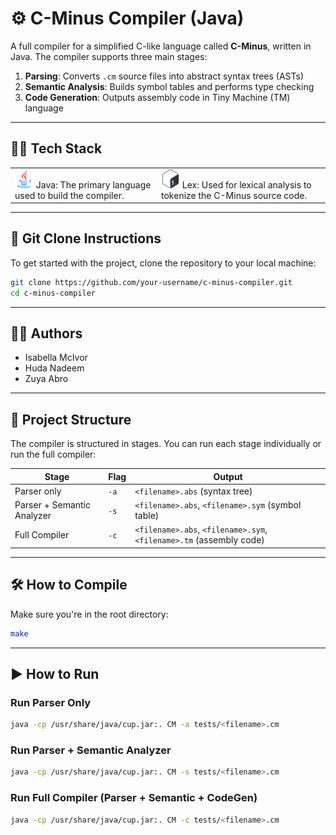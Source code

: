 # ⚙️ C-Minus Compiler (Java)

A full compiler for a simplified C-like language called **C-Minus**, written in Java. The compiler supports three main stages:

1. **Parsing**: Converts `.cm` source files into abstract syntax trees (ASTs)
2. **Semantic Analysis**: Builds symbol tables and performs type checking
3. **Code Generation**: Outputs assembly code in Tiny Machine (TM) language

---

## 🧑‍💻 Tech Stack

<table>
  <tr>
    <td><img src="https://raw.githubusercontent.com/devicons/devicon/master/icons/java/java-original.svg" width="30"/> Java: The primary language used to build the compiler.</td>
  <td><img src="https://raw.githubusercontent.com/devicons/devicon/master/icons/bash/bash-original.svg" width="30"/> Lex: Used for lexical analysis to tokenize the C-Minus source code.</td>
  </tr>
</table>

---

## 📂 Git Clone Instructions

To get started with the project, clone the repository to your local machine:

```bash
git clone https://github.com/your-username/c-minus-compiler.git
cd c-minus-compiler
```

---

## 👩‍💻 Authors

- Isabella McIvor  
- Huda Nadeem  
- Zuya Abro

---

## 🧠 Project Structure

The compiler is structured in stages. You can run each stage individually or run the full compiler:

| Stage | Flag | Output |
|-------|------|--------|
| Parser only | `-a` | `<filename>.abs` (syntax tree) |
| Parser + Semantic Analyzer | `-s` | `<filename>.abs`, `<filename>.sym` (symbol table) |
| Full Compiler | `-c` | `<filename>.abs`, `<filename>.sym`, `<filename>.tm` (assembly code) |

---

## 🛠️ How to Compile

Make sure you're in the root directory:

```bash
make
```

---

## ▶️ How to Run

### Run Parser Only

```bash
java -cp /usr/share/java/cup.jar:. CM -a tests/<filename>.cm
```

### Run Parser + Semantic Analyzer

```bash
java -cp /usr/share/java/cup.jar:. CM -s tests/<filename>.cm
```

### Run Full Compiler (Parser + Semantic + CodeGen)

```bash
java -cp /usr/share/java/cup.jar:. CM -c tests/<filename>.cm
```
